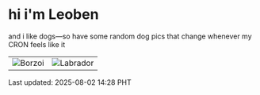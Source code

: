 # hi i'm Leoben

and i like dogs—so have some random dog pics that change whenever my CRON feels like it

|  |  |
|--------|----------|
| ![Borzoi](https://random-dog-vercel.vercel.app/api/random-borzoi?v=1754116100) | ![Labrador](https://random-dog-vercel.vercel.app/api/random-labrador?v=1754116100) |

Last updated: 2025-08-02 14:28 PHT
